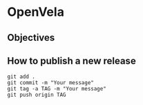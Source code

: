 # OpenVela

## Objectives

## How to publish a new release

```
git add .
git commit -m "Your message"
git tag -a TAG -m "Your message"
git push origin TAG
```